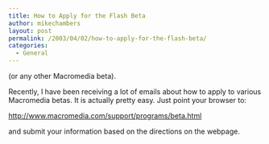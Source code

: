 ```yaml
---
title: How to Apply for the Flash Beta
author: mikechambers
layout: post
permalink: /2003/04/02/how-to-apply-for-the-flash-beta/
categories:
  - General
---
```



(or any other Macromedia beta).

Recently, I have been receiving a lot of emails about how to apply to various Macromedia betas. It is actually pretty easy. Just point your browser to:

<http://www.macromedia.com/support/programs/beta.html>

and submit your information based on the directions on the webpage.